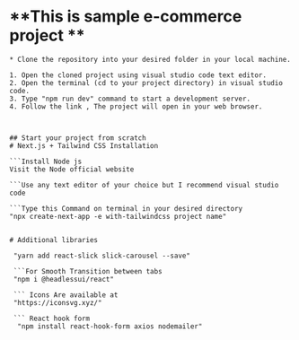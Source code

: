 # **This is sample e-commerce project **


````How to Install and Run this Project
* Clone the repository into your desired folder in your local machine.

1. Open the cloned project using visual studio code text editor.
2. Open the terminal (cd to your project directory) in visual studio code.
3. Type "npm run dev" command to start a development server.
4. Follow the link , The project will open in your web browser.



## Start your project from scratch
# Next.js + Tailwind CSS Installation

```Install Node js
Visit the Node official website

```Use any text editor of your choice but I recommend visual studio code

```Type this Command on terminal in your desired directory
"npx create-next-app -e with-tailwindcss project name"
````

```

# Additional libraries 

```
```Add React slick library in your project for slideshow
 "yarn add react-slick slick-carousel --save"

 ```For Smooth Transition between tabs
 "npm i @headlessui/react"

 ``` Icons Are available at 
 "https://iconsvg.xyz/"

 ``` React hook form
  "npm install react-hook-form axios nodemailer"

